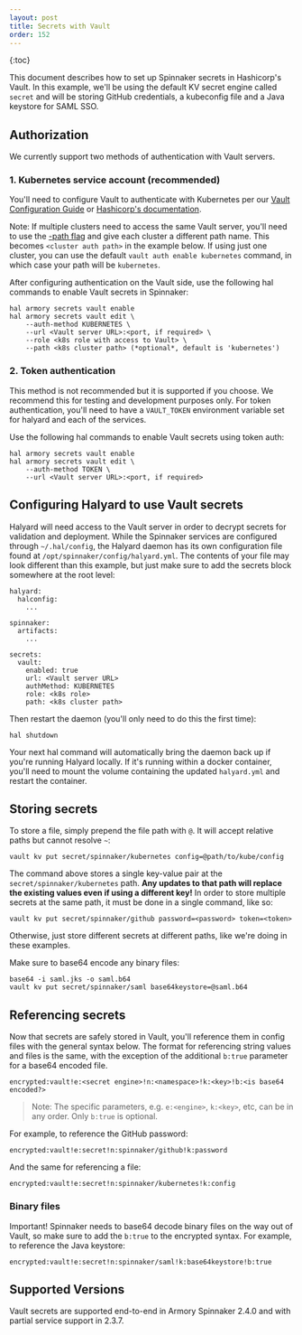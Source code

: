 ```yaml
---
layout: post
title: Secrets with Vault
order: 152
---
```


{:toc}


This document describes how to set up Spinnaker secrets in Hashicorp's Vault. In this example, we'll be using the default KV secret engine called `secret` and will be storing GitHub credentials, a kubeconfig file and a Java keystore for SAML SSO.

## Authorization

We currently support two methods of authentication with Vault servers.

### 1. Kubernetes service account (recommended)

You'll need to configure Vault to authenticate with Kubernetes per our [Vault Configuration Guide](/spinnaker-install-admin-guides/vault-configuration/) or [Hashicorp's documentation](https://www.vaultproject.io/docs/auth/kubernetes.html#configuration).

Note: If multiple clusters need to access the same Vault server, you'll need to use the [-path flag](https://www.vaultproject.io/docs/commands/auth/enable.html#usage) and give each cluster a different path name. This becomes `<cluster auth path>` in the example below. If using just one cluster, you can use the default `vault auth enable kubernetes` command, in which case your path will be `kubernetes`.

After configuring authentication on the Vault side, use the following hal commands to enable Vault secrets in Spinnaker:
```
hal armory secrets vault enable
hal armory secrets vault edit \
    --auth-method KUBERNETES \
    --url <Vault server URL>:<port, if required> \
    --role <k8s role with access to Vault> \
    --path <k8s cluster path> (*optional*, default is 'kubernetes')
```

### 2. Token authentication

This method is not recommended but it is supported if you choose. We recommend this for testing and development purposes only. For token authentication, you'll need to have a `VAULT_TOKEN` environment variable set for halyard and each of the services.

Use the following hal commands to enable Vault secrets using token auth:
```
hal armory secrets vault enable
hal armory secrets vault edit \
    --auth-method TOKEN \
    --url <Vault server URL>:<port, if required>
```

## Configuring Halyard to use Vault secrets
Halyard will need access to the Vault server in order to decrypt secrets for validation and deployment. While the Spinnaker services are configured through `~/.hal/config`, the Halyard daemon has its own configuration file found at `/opt/spinnaker/config/halyard.yml`. The contents of your file may look different than this example, but just make sure to add the secrets block somewhere at the root level:

```
halyard:
  halconfig:
    ...

spinnaker:
  artifacts:
    ...

secrets:
  vault:
    enabled: true
    url: <Vault server URL>
    authMethod: KUBERNETES
    role: <k8s role>
    path: <k8s cluster path>
```
Then restart the daemon (you'll only need to do this the first time):
```
hal shutdown
```
Your next hal command will automatically bring the daemon back up if you're running Halyard locally. If it's running within a docker container, you'll need to mount the volume containing the updated `halyard.yml` and restart the container.


## Storing secrets
To store a file, simply prepend the file path with `@`. It will accept relative paths but cannot resolve `~`: 

```
vault kv put secret/spinnaker/kubernetes config=@path/to/kube/config
```
The command above stores a single key-value pair at the `secret/spinnaker/kubernetes` path. **Any updates to that path will replace the existing values even if using a different key!** In order to store multiple secrets at the same path, it must be done in a single command, like so:
```
vault kv put secret/spinnaker/github password=<password> token=<token>
```
Otherwise, just store different secrets at different paths, like we're doing in these examples.

Make sure to base64 encode any binary files:
```
base64 -i saml.jks -o saml.b64
vault kv put secret/spinnaker/saml base64keystore=@saml.b64
```


## Referencing secrets

Now that secrets are safely stored in Vault, you'll reference them in config files with the general syntax below. The format for referencing string values and files is the same, with the exception of the additional `b:true` parameter for a base64 encoded file.

```
encrypted:vault!e:<secret engine>!n:<namespace>!k:<key>!b:<is base64 encoded?>
```

> Note: The specific parameters, e.g. `e:<engine>`, `k:<key>`, etc, can be in any order. Only `b:true` is optional.


For example, to reference the GitHub password:
```
encrypted:vault!e:secret!n:spinnaker/github!k:password
```

And the same for referencing a file:
```
encrypted:vault!e:secret!n:spinnaker/kubernetes!k:config
```

### Binary files

Important! Spinnaker needs to base64 decode binary files on the way out of Vault, so make sure to add the `b:true` to the encrypted syntax. For example, to reference the Java keystore:
```
encrypted:vault!e:secret!n:spinnaker/saml!k:base64keystore!b:true
```


## Supported Versions

Vault secrets are supported end-to-end in Armory Spinnaker 2.4.0 and with partial service support in 2.3.7.

